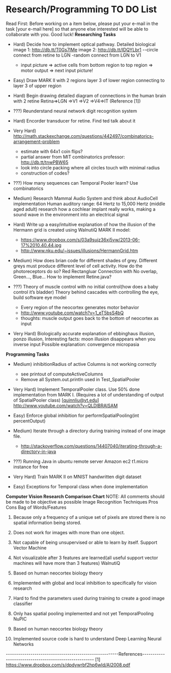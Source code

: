 Research/Programming TO DO List
===============================
Read First: Before working on a item below, please put your e-mail in the task [your e-mail here]
        so that anyone else interested will be able to collaborate with you. Good luck!
<b>Researching Tasks</b>
  - Hard) Decide how to implement optical pathway.
	Detailed biological image 1: http://db.tt/T0Gs7lMe image 2: http://db.tt/IDQYLbr1 
	--circle connect from retine to LGN    -random connect from LGN to V1
	- input picture => active cells from bottom region to top region => motor output => next 
	input picture!

  - Easy) Draw MARK II with 2 regions layer 3 of lower region connecting to layer 3 of upper region

  - Hard) Begin drawing detailed diagram of connections in the human brain with 2 retine
	Retina=>LGN =>V1 =>V2 =>V4=>IT (Reference [1]) 

  - ???) Reunderstand neural network digit recognition system

  - Hard) Encorder transducer for retine. Find ted talk about it

  - Very Hard) http://math.stackexchange.com/questions/442497/combinatorics-arrangement-problem
    + estimate with 64x1 coin flips?
    + partial answer from MIT combinatorics professor: http://db.tt/tnwPBW65
    + look into circle packing where all circles touch with minimal radius
    + construction of codes?

  - ???) How many sequences can Temporal Pooler learn? Use combinatorics

  - Medium) Research Mammal Audio System and think about AudioCell implementation
    Human auditory range: 64 Hertz to 15,000 Hertz (middle aged adult) research how a cochlear implant really
    works, making a sound wave in the environment into an electrical signal

  - Hard) Write up a easy/intuitive explanation of how the illusion of the Hermann grid is created
    using WalnutiQ MARK II model:
    + https://www.dropbox.com/s/03a9sujz36xj5vw/2013-06-17%2010.40.44.jpg
    + http://www.nku.edu/~issues/illusions/HermannGrid.htm

  - Medium) How does brian code for different shades of grey. Different greys must produce 
    different level of cell activity. How do the photoreceptors do so? Red Rectangluar
    Connection with No overlap, Green..., Blue... How to implement Retine.java?

  - ???) Theory of muscle control with no initial control(how does a baby control it’s bladder)
	Theory behind cascades with controlling the eye, build software eye model
	+ Every region of the neocortex generates motor behavior
	+ http://www.youtube.com/watch?v=1_eT5bsS4bQ
	+ thoughts: muscle output goes back to the bottom of neocortex as input

  - Very Hard) Biologically accurate explanation of ebbinghaus illusion, ponzo illusion,
	Interesting facts: moon illusion disappears when you inverse input
	Possible explanation: convergence micropasia


<b>Programming Tasks</b>
  - Medium) inhibitionRadius of active Columns is not working correctly
	+ see printout of computeActiveColumns
	+ Remove all System.out.println used in Test_SpatialPooler

  - Very Hard) Implement TemporalPooler class. Use 50% done implementation from MARK I.
	(Requires a lot of understanding of output of SpatialPooler class) [quinnliu@vt.edu]
	http://www.youtube.com/watch?v=QLDlBRAlSAM

  - Easy) Enforce global inhibition for performSpatialPooling(int percentOutput)
	
  - Medium) Iterate through a directory during training instead of one image file. 
	+ http://stackoverflow.com/questions/14407040/iterating-through-a-directory-in-java

  - ???) Running Java in ubuntu remote server Amazon ec2 t1.micro instance for free

  - Very Hard) Train MARK II on MNIST handwritten digit dataset 

  - Easy) Exceptions for Temporal class when done implementation

<b>Computer Vision Research Comparison Chart</b>
NOTE: All comments should be made to be objective as possible
Image Recognition Techniques
Pros
Cons
Bag of Words/Features


1) Because only a frequency of a unique set of pixels are stored there is no spatial information being stored.
2) Does not work for images with more than one object.
3) Not capable of being unsupervised or able to learn by itself.
Support Vector Machine


1) Not visualizable after 3 features are learned(all useful support vector machines will have more than 3 features)
WalnutiQ 
1) Based on human neocortex biology theory
2) Implemented with global and local inhibition to specifically for vision research


1) Hard to find the parameters used during training to create a good image classifier
3) Only has spatial pooling implemented and not yet TemporalPooling
NuPIC
1) Based on human neocortex biology theory
1) Implemented source code is hard to understand
Deep Learning Neural Networks





-------------------------------------------------------References------------------------------------------------------
[1] https://www.dropbox.com/s/dpdywrbf2hp6wld/AI2008.pdf

